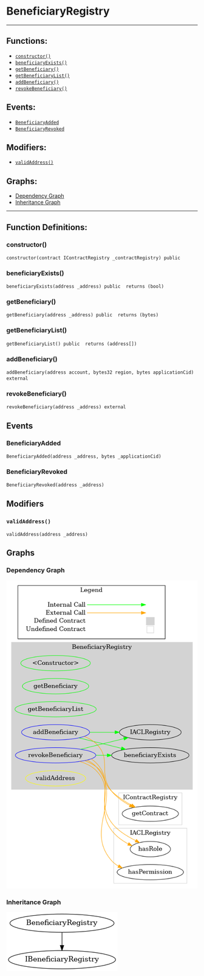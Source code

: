 # BeneficiaryRegistry
***
## Functions:
- [`constructor()`](#constructor)
- [`beneficiaryExists()`](#beneficiaryexists)
- [`getBeneficiary()`](#getbeneficiary)
- [`getBeneficiaryList()`](#getbeneficiarylist)
- [`addBeneficiary()`](#addbeneficiary)
- [`revokeBeneficiary()`](#revokebeneficiary)
## Events:
- [`BeneficiaryAdded`](#beneficiaryadded)
- [`BeneficiaryRevoked`](#beneficiaryrevoked)
## Modifiers:
- [`validAddress()`](#validaddress)
## Graphs:
- [Dependency Graph](#dependency-graph)
- [Inheritance Graph](#inheritance-graph)
***
## Function Definitions:
###  constructor()
```
constructor(contract IContractRegistry _contractRegistry) public 
```
###  beneficiaryExists()
```
beneficiaryExists(address _address) public  returns (bool)
```
###  getBeneficiary()
```
getBeneficiary(address _address) public  returns (bytes)
```
###  getBeneficiaryList()
```
getBeneficiaryList() public  returns (address[])
```
###  addBeneficiary()
```
addBeneficiary(address account, bytes32 region, bytes applicationCid) external 
```
###  revokeBeneficiary()
```
revokeBeneficiary(address _address) external 
```
## Events
### BeneficiaryAdded
```
BeneficiaryAdded(address _address, bytes _applicationCid)
```
### BeneficiaryRevoked
```
BeneficiaryRevoked(address _address)
```
## Modifiers
### `validAddress()`
```
validAddress(address _address)
```
## Graphs
### Dependency Graph
![Dependency Graph](/docs/images/BeneficiaryRegistry_dependency_graph.png)
### Inheritance Graph
![Inheritance Graph](/docs/images/BeneficiaryRegistry_inheritance_graph.png)
